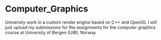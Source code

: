 # Computer_Graphics
University work in a custom render engine based on C++ and OpenGL
I will just upload my submissions for the assignments for the computer graphics course at University of Bergen (UiB), Norway
